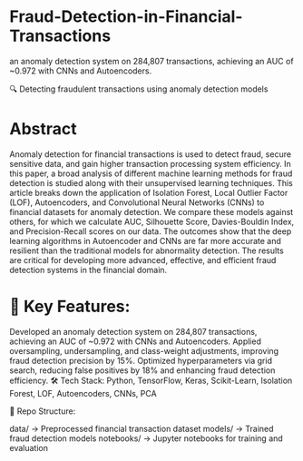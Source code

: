 # Fraud-Detection-in-Financial-Transactions
an anomaly detection system on 284,807 transactions, achieving an AUC of ~0.972 with CNNs and Autoencoders.


🔍 Detecting fraudulent transactions using anomaly detection models


# Abstract
Anomaly detection for financial transactions is used to detect fraud, secure sensitive data, and gain higher transaction processing system efficiency. In this paper, a broad analysis of different machine learning methods for fraud detection is studied along with their unsupervised learning techniques. This article breaks down the application of Isolation Forest, Local Outlier Factor (LOF), Autoencoders, and Convolutional Neural Networks (CNNs) to financial datasets for anomaly detection. We compare these models against others, for which we calculate AUC, Silhouette Score, Davies-Bouldin Index, and Precision-Recall scores on our data. The outcomes show that the deep learning algorithms in Autoencoder and CNNs are far more accurate and resilient than the traditional models for abnormality detection. The results are critical for developing more advanced, effective, and efficient fraud detection systems in the financial domain.

 
# 🚀 Key Features:

Developed an anomaly detection system on 284,807 transactions, achieving an AUC of ~0.972 with CNNs and Autoencoders.
Applied oversampling, undersampling, and class-weight adjustments, improving fraud detection precision by 15%.
Optimized hyperparameters via grid search, reducing false positives by 18% and enhancing fraud detection efficiency.
🛠 Tech Stack: Python, TensorFlow, Keras, Scikit-Learn, Isolation Forest, LOF, Autoencoders, CNNs, PCA

📁 Repo Structure:

data/ → Preprocessed financial transaction dataset
models/ → Trained fraud detection models
notebooks/ → Jupyter notebooks for training and evaluation

